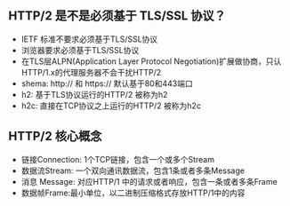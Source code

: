 

## HTTP/2 是不是必须基于 TLS/SSL 协议？

* IETF 标准不要求必须基于TLS/SSL协议
* 浏览器要求必须基于TLS/SSL协议
* 在TLS层ALPN(Application Layer Protocol Negotiation)扩展做协商，只认HTTP/1.x的代理服务器不会干扰HTTP/2
* shema: http:// 和 https:// 默认基于80和443端口
* h2: 基于TLS协议运行的HTTP/2 被称为h2
* h2c: 直接在TCP协议之上运行的HTTP/2 被称为h2c


## HTTP/2 核心概念

* 链接Connection: 1个TCP链接，包含一个或多个Stream
* 数据流Stream: 一个双向通讯数据流，包含1条或者多条Message
* 消息 Message: 对应HTTP/1 中的请求或者响应，包含一条或者多条Frame
* 数据帧Frame:最小单位，以二进制压缩格式存放HTTP/1中的内容